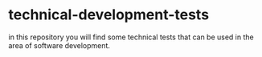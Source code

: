 # technical-development-tests
in this repository you will find some technical tests that can be used in the area of software development.
